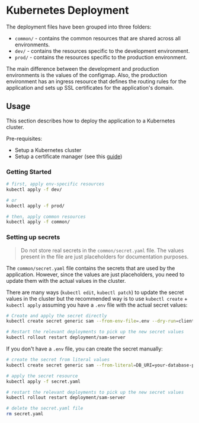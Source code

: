 # Kubernetes Deployment

The deployment files have been grouped into three folders:

- `common/` - contains the common resources that are shared across all environments.
- `dev/` - contains the resources specific to the development environment.
- `prod/` - contains the resources specific to the production environment.

The main difference between the development and production environments is the values of the configmap. Also, the production environment has an ingress resource that defines the routing rules for the application and sets up SSL certificates for the application's domain.

## Usage

This section describes how to deploy the application to a Kubernetes cluster.

Pre-requisites:

- Setup a Kubernetes cluster
- Setup a certificate manager (see this [guide](https://www.oliverrr.net/notes/enabling-tls-on-your-k8-cluster))

### Getting Started

```bash
# first, apply env-specific resources
kubectl apply -f dev/

# or
kubectl apply -f prod/

# then, apply common resources
kubectl apply -f common/
```

### Setting up secrets

> Do not store real secrets in the `common/secret.yaml` file. The values present in the file are just placeholders for documentation purposes.

The `common/secret.yaml` file contains the secrets that are used by the application. However, since the values are just placeholders, you need to update them with the actual values in the cluster.

There are many ways (`kubectl edit`, `kubectl patch`) to update the secret values in the cluster but the recommended way is to use `kubectl create` + `kubectl apply` assuming you have a `.env` file with the actual secret values:

```bash
# Create and apply the secret directly
kubectl create secret generic sam --from-env-file=.env --dry-run=client -o yaml | kubectl apply -f -

# Restart the relevant deployments to pick up the new secret values
kubectl rollout restart deployment/sam-server
```

If you don't have a `.env` file, you can create the secret manually:

```bash
# create the secret from literal values
kubectl create secret generic sam --from-literal=DB_URI=your-database-password --from-literal=JWT_SECRET=your-jwt-secret --from-literal=ADMIN_SECRET=your-admin-secret --from-literal=BUCKET_S3_KEY=your-bucket-key --from-literal=BUCKET_S3_SECRET=your-bucket-secret --from-literal=BUCKET_NAME=your-bucket-name --from-literal=BUCKET_S3_REGION=your-bucket-region --from-literal=BUCKET_S3_URI=your-bucket-uri --dry-run=client -o yaml > secret.yaml

# apply the secret resource
kubectl apply -f secret.yaml

# restart the relevant deployments to pick up the new secret values
kubectl rollout restart deployment/sam-server

# delete the secret.yaml file
rm secret.yaml
```
